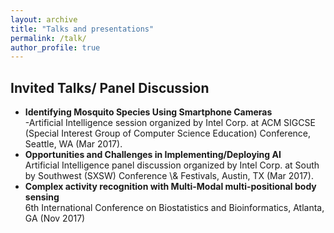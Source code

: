 ```yaml
---
layout: archive
title: "Talks and presentations"
permalink: /talk/
author_profile: true
---
```


## Invited Talks/ Panel Discussion
<p align="center">
 <ul>
  <li><b>Identifying Mosquito Species Using Smartphone Cameras</b><br>
-Artificial Intelligence session organized by Intel Corp. at ACM SIGCSE (Special Interest Group of Computer Science Education) Conference, Seattle, WA (Mar 2017).</li>
<li><b>Opportunities and Challenges in Implementing/Deploying AI</b><br>
Artificial Intelligence panel discussion organized by Intel Corp. at South by Southwest (SXSW) Conference \& Festivals, Austin, TX (Mar 2017). </li>
<li><b>Complex activity recognition with Multi-Modal multi-positional body sensing</b><br>
  6th International Conference on Biostatistics and Bioinformatics, Atlanta, GA (Nov 2017)</li>
  </ul>
  </p>
